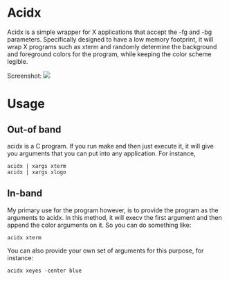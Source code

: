 # Acidx

Acidx is a simple wrapper for X applications that accept the -fg and -bg parameters.  Specifically designed to have a low memory footprint, it will wrap X programs such as xterm and randomly determine the background and foreground colors for the program, while keeping the color scheme legible.

Screenshot:
<img src=http://i.imgur.com/JmWoi.png>

# Usage

## Out-of band
acidx is a C program. If you run make and then just execute it, it will
give you arguments that you can put into any application.  For instance,

    acidx | xargs xterm
    acidx | xargs xlogo

## In-band
My primary use for the program however, is to provide the program as
the arguments to acidx.  In this method, it will execv the first argument
and then append the color arguments on it. So you can do something like:

    acidx xterm

You can also provide your own set of arguments for this purpose, for 
instance:

    acidx xeyes -center blue
